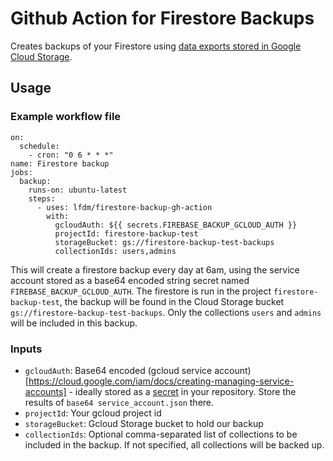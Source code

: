 # Github Action for Firestore Backups

Creates backups of your Firestore using [data exports stored in Google Cloud Storage](https://firebase.google.com/docs/firestore/manage-data/export-import).

## Usage

### Example workflow file

```
on:
  schedule:
    - cron: "0 6 * * *"
name: Firestore backup
jobs:
  backup:
    runs-on: ubuntu-latest
    steps:
      - uses: lfdm/firestore-backup-gh-action
        with:
          gcloudAuth: ${{ secrets.FIREBASE_BACKUP_GCLOUD_AUTH }}
          projectId: firestore-backup-test
          storageBucket: gs://firestore-backup-test-backups
          collectionIds: users,admins

```

This will create a firestore backup every day at 6am, using the service account stored as a base64 encoded string secret named `FIREBASE_BACKUP_GCLOUD_AUTH`.
The firestore is run in the project `firestore-backup-test`, the backup will be found in the Cloud Storage bucket `gs://firestore-backup-test-backups`.
Only the collections `users` and `admins` will be included in this backup.

### Inputs

- `gcloudAuth`: Base64 encoded (gcloud service account)[https://cloud.google.com/iam/docs/creating-managing-service-accounts] - ideally stored as a [secret](https://help.github.com/en/articles/virtual-environments-for-github-actions#creating-and-using-secrets-encrypted-variables) in your repository. Store the results of `base64 service_account.json` there.
- `projectId`: Your gcloud project id
- `storageBucket`: Gcloud Storage bucket to hold our backup
- `collectionIds`: Optional comma-separated list of collections to be included in the backup. If not specified, all collections will be backed up.
